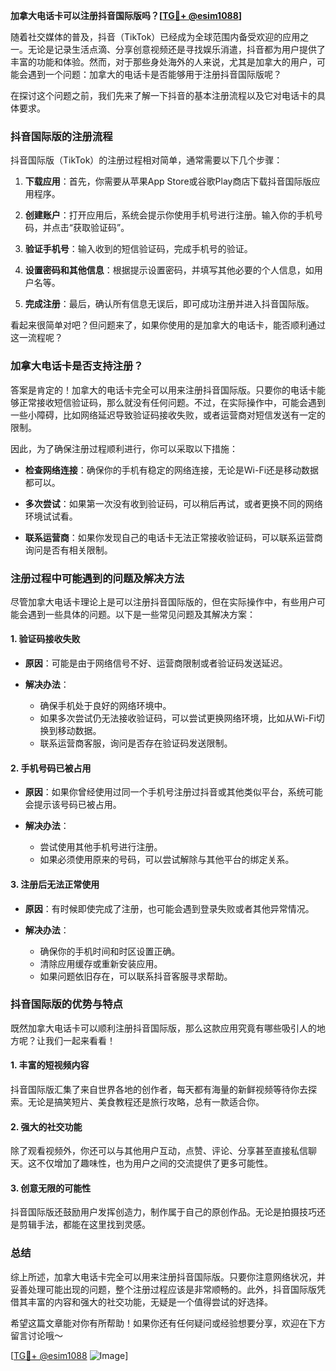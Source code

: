 **加拿大电话卡可以注册抖音国际版吗？[[TG💪+ @esim1088](https://t.me/s/esim1088)]**

随着社交媒体的普及，抖音（TikTok）已经成为全球范围内备受欢迎的应用之一。无论是记录生活点滴、分享创意视频还是寻找娱乐消遣，抖音都为用户提供了丰富的功能和体验。然而，对于那些身处海外的人来说，尤其是加拿大的用户，可能会遇到一个问题：加拿大的电话卡是否能够用于注册抖音国际版呢？

在探讨这个问题之前，我们先来了解一下抖音的基本注册流程以及它对电话卡的具体要求。

### 抖音国际版的注册流程

抖音国际版（TikTok）的注册过程相对简单，通常需要以下几个步骤：

1. **下载应用**：首先，你需要从苹果App Store或谷歌Play商店下载抖音国际版应用程序。
   
2. **创建账户**：打开应用后，系统会提示你使用手机号进行注册。输入你的手机号码，并点击“获取验证码”。

3. **验证手机号**：输入收到的短信验证码，完成手机号的验证。

4. **设置密码和其他信息**：根据提示设置密码，并填写其他必要的个人信息，如用户名等。

5. **完成注册**：最后，确认所有信息无误后，即可成功注册并进入抖音国际版。

看起来很简单对吧？但问题来了，如果你使用的是加拿大的电话卡，能否顺利通过这一流程呢？

### 加拿大电话卡是否支持注册？

答案是肯定的！加拿大的电话卡完全可以用来注册抖音国际版。只要你的电话卡能够正常接收短信验证码，那么就没有任何问题。不过，在实际操作中，可能会遇到一些小障碍，比如网络延迟导致验证码接收失败，或者运营商对短信发送有一定的限制。

因此，为了确保注册过程顺利进行，你可以采取以下措施：

- **检查网络连接**：确保你的手机有稳定的网络连接，无论是Wi-Fi还是移动数据都可以。
  
- **多次尝试**：如果第一次没有收到验证码，可以稍后再试，或者更换不同的网络环境试试看。

- **联系运营商**：如果你发现自己的电话卡无法正常接收验证码，可以联系运营商询问是否有相关限制。

### 注册过程中可能遇到的问题及解决方法

尽管加拿大电话卡理论上是可以注册抖音国际版的，但在实际操作中，有些用户可能会遇到一些具体的问题。以下是一些常见问题及其解决方案：

#### 1. 验证码接收失败

- **原因**：可能是由于网络信号不好、运营商限制或者验证码发送延迟。
  
- **解决办法**：
  - 确保手机处于良好的网络环境中。
  - 如果多次尝试仍无法接收验证码，可以尝试更换网络环境，比如从Wi-Fi切换到移动数据。
  - 联系运营商客服，询问是否存在验证码发送限制。

#### 2. 手机号码已被占用

- **原因**：如果你曾经使用过同一个手机号注册过抖音或其他类似平台，系统可能会提示该号码已被占用。
  
- **解决办法**：
  - 尝试使用其他手机号进行注册。
  - 如果必须使用原来的号码，可以尝试解除与其他平台的绑定关系。

#### 3. 注册后无法正常使用

- **原因**：有时候即使完成了注册，也可能会遇到登录失败或者其他异常情况。
  
- **解决办法**：
  - 确保你的手机时间和时区设置正确。
  - 清除应用缓存或重新安装应用。
  - 如果问题依旧存在，可以联系抖音客服寻求帮助。

### 抖音国际版的优势与特点

既然加拿大电话卡可以顺利注册抖音国际版，那么这款应用究竟有哪些吸引人的地方呢？让我们一起来看看！

#### 1. 丰富的短视频内容

抖音国际版汇集了来自世界各地的创作者，每天都有海量的新鲜视频等待你去探索。无论是搞笑短片、美食教程还是旅行攻略，总有一款适合你。

#### 2. 强大的社交功能

除了观看视频外，你还可以与其他用户互动，点赞、评论、分享甚至直接私信聊天。这不仅增加了趣味性，也为用户之间的交流提供了更多可能性。

#### 3. 创意无限的可能性

抖音国际版还鼓励用户发挥创造力，制作属于自己的原创作品。无论是拍摄技巧还是剪辑手法，都能在这里找到灵感。

### 总结

综上所述，加拿大电话卡完全可以用来注册抖音国际版。只要你注意网络状况，并妥善处理可能出现的问题，整个注册过程应该是非常顺畅的。此外，抖音国际版凭借其丰富的内容和强大的社交功能，无疑是一个值得尝试的好选择。

希望这篇文章能对你有所帮助！如果你还有任何疑问或经验想要分享，欢迎在下方留言讨论哦～ 

[[TG💪+ @esim1088](https://t.me/s/esim1088) ![Image](https://i.postimg.cc/4NQfJmqS/Snipaste-2025-05-13-00-14-12.png)]
